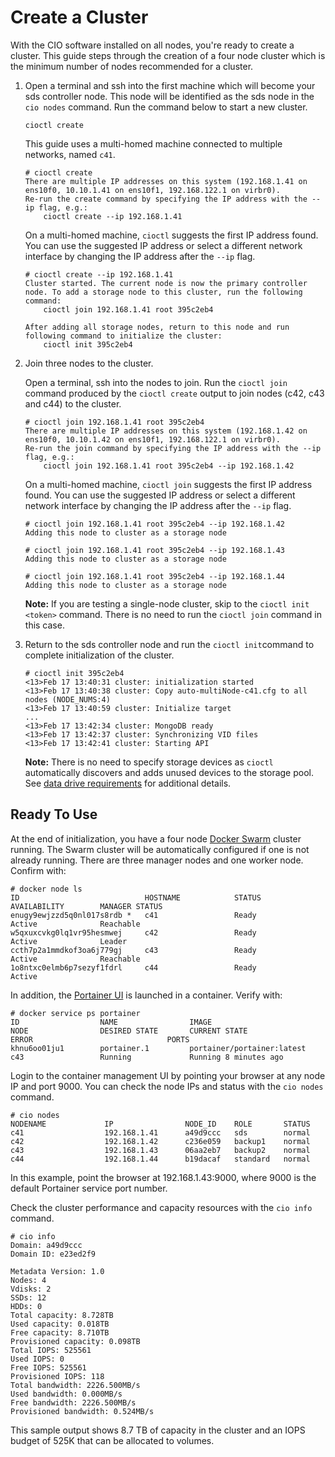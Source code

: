 # Create a Cluster

With the CIO software installed on all nodes, you're ready to create a cluster. This guide steps through the creation of a four node cluster which is the minimum number of nodes recommended for a cluster. 

1. Open a terminal and ssh into the first machine which will become your sds controller node. This node will be identified as the sds node in the `cio nodes` command. Run the command below to start a new cluster. 

   ```
   cioctl create
   ```

   This guide uses a multi-homed machine connected to multiple networks, named `c41`. 

   ```
   # cioctl create
   There are multiple IP addresses on this system (192.168.1.41 on ens10f0, 10.10.1.41 on ens10f1, 192.168.122.1 on virbr0).
   Re-run the create command by specifying the IP address with the --ip flag, e.g.:
       cioctl create --ip 192.168.1.41
   ```

   On a multi-homed machine, `cioctl` suggests the first IP address found. You can use the suggested IP address or select a different network interface by changing the IP address after the `--ip` flag. 

   ```
   # cioctl create --ip 192.168.1.41
   Cluster started. The current node is now the primary controller node. To add a storage node to this cluster, run the following command:
       cioctl join 192.168.1.41 root 395c2eb4

   After adding all storage nodes, return to this node and run following command to initialize the cluster:
       cioctl init 395c2eb4
   ```

2. Join three nodes to the cluster. 

   Open a terminal, ssh into the nodes to join. Run the `cioctl join` command produced by the `cioctl create` output to join nodes (c42, c43 and c44) to the cluster. 

   ```
   # cioctl join 192.168.1.41 root 395c2eb4
   There are multiple IP addresses on this system (192.168.1.42 on ens10f0, 10.10.1.42 on ens10f1, 192.168.122.1 on virbr0).
   Re-run the join command by specifying the IP address with the --ip flag, e.g.:
       cioctl join 192.168.1.41 root 395c2eb4 --ip 192.168.1.42
   ```

   On a multi-homed machine, `cioctl join` suggests the first IP address found. You can use the suggested IP address or select a different network interface by changing the IP address after the `--ip` flag. 

   ```
   # cioctl join 192.168.1.41 root 395c2eb4 --ip 192.168.1.42
   Adding this node to cluster as a storage node
   ```

   ```
   # cioctl join 192.168.1.41 root 395c2eb4 --ip 192.168.1.43
   Adding this node to cluster as a storage node
   ```

   ```
   # cioctl join 192.168.1.41 root 395c2eb4 --ip 192.168.1.44
   Adding this node to cluster as a storage node
   ```

   **Note:** If you are testing a single-node cluster, skip to the `cioctl init <token>` command.  There is no need to run the `cioctl join` command in this case. 

3. Return to the sds controller node and run the `cioctl init`command to complete initialization of the cluster.

   ```
   # cioctl init 395c2eb4
   <13>Feb 17 13:40:31 cluster: initialization started
   <13>Feb 17 13:40:38 cluster: Copy auto-multiNode-c41.cfg to all nodes (NODE_NUMS:4)
   <13>Feb 17 13:40:59 cluster: Initialize target
   ...
   <13>Feb 17 13:42:34 cluster: MongoDB ready
   <13>Feb 17 13:42:37 cluster: Synchronizing VID files
   <13>Feb 17 13:42:41 cluster: Starting API
   ```


   **Note:** There is no need to specify storage devices as `cioctl` automatically discovers and adds unused devices to the storage pool. See [data drive requirements](http://storidge.com/docs/data-drive-requirements/) for additional details.  

## **Ready To Use**

At the end of initialization, you have a four node [Docker Swarm](https://docs.docker.com/get-started/part4/) cluster running. The Swarm cluster will be automatically configured if one is not already running. There are three manager nodes and one worker node. Confirm with:

```
# docker node ls
ID                            HOSTNAME            STATUS              AVAILABILITY        MANAGER STATUS
enugy9ewjzzd5q0nl017s8rdb *   c41                 Ready               Active              Reachable
w5qxuxcvkg0lq1vr95hesmwej     c42                 Ready               Active              Leader
ccth7p2a1mmdkof3oa6j779gj     c43                 Ready               Active              Reachable
1o8ntxc0elmb6p7sezyf1fdrl     c44                 Ready               Active
```

In addition, the [Portainer UI](https://portainer.io/) is launched in a container. Verify with:

```
# docker service ps portainer
ID                  NAME                IMAGE                        NODE                DESIRED STATE       CURRENT STATE                ERROR                              PORTS
khnu6oo01ju1        portainer.1         portainer/portainer:latest   c43                 Running             Running 8 minutes ago                          
```

Login to the container management UI by pointing your browser at any node IP and port 9000. You can check the node IPs and status with the `cio nodes` command.

```
# cio nodes
NODENAME             IP                NODE_ID    ROLE       STATUS
c41                  192.168.1.41      a49d9ccc   sds        normal
c42                  192.168.1.42      c236e059   backup1    normal
c43                  192.168.1.43      06aa2eb7   backup2    normal
c44                  192.168.1.44      b19dacaf   standard   normal
```

In this example, point the browser at 192.168.1.43:9000, where 9000 is the default Portainer service port number.

Check the cluster performance and capacity resources with the `cio info` command.

```
# cio info
Domain: a49d9ccc
Domain ID: e23ed2f9

Metadata Version: 1.0
Nodes: 4
Vdisks: 2
SSDs: 12
HDDs: 0
Total capacity: 8.728TB
Used capacity: 0.018TB
Free capacity: 8.710TB
Provisioned capacity: 0.098TB
Total IOPS: 525561
Used IOPS: 0
Free IOPS: 525561
Provisioned IOPS: 118
Total bandwidth: 2226.500MB/s
Used bandwidth: 0.000MB/s
Free bandwidth: 2226.500MB/s
Provisioned bandwidth: 0.524MB/s

```

This sample output shows 8.7 TB of capacity in the cluster and an IOPS budget of 525K that can be allocated to volumes. 


